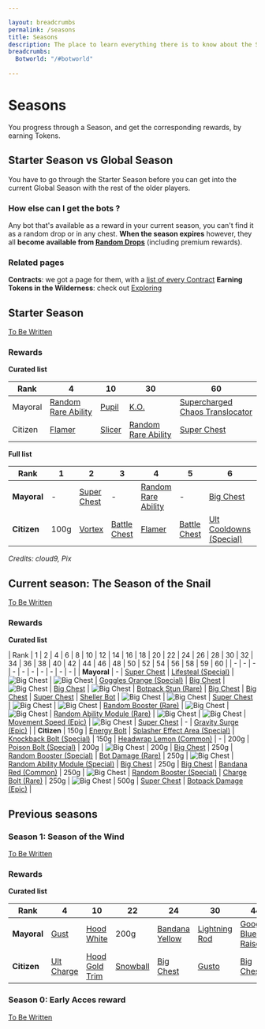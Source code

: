 ```yaml
---

layout: breadcrumbs
permalink: /seasons
title: Seasons
description: The place to learn everything there is to know about the Seasons in Botworld Adventure!
breadcrumbs:
  Botworld: "/#botworld"
  
---
```


# Seasons

<div markdown="1" class=" ghcms ghcms-intro">

You progress through a Season, and get the corresponding rewards, by earning Tokens.

## Starter Season vs Global Season

You have to go through the Starter Season before you can get into the current Global Season with the rest of the older players.

### How else can I get the bots ?

Any bot that's available as a reward in your current season, you can't find it as a random drop or in any chest. 
**When the season expires** however, they all **become available from [Random Drops](/loot#botframes)** (including premium rewards).

### Related pages

**Contracts**: we got a page for them, with a [list of every Contract](/contracts)
**Earning Tokens in the Wilderness**: check out [Exploring](/exploring)

</div>

## Starter Season

<div markdown="1" class=" ghcms ghcms-starterseason">

[To Be Written](/contribute#tbw)

### Rewards

**Curated list**

| Rank    | 4 | 10 | 30 | 60 |
| -       | - | -  | -  | -  |
| Mayoral | [Random Rare Ability](/abilities) | [Pupil](/pupil)  | [K.O.](/ko)  | [Supercharged Chaos Translocator](/supercharged-chaos-translocator)  |
| Citizen | [Flamer](/flamer) | [Slicer](/slicer)  | [Random Rare Ability](/abilities)  | [Super Chest](/contribute#tbw)  |

</div>

**Full list**

| Rank | 1 | 2 | 3 | 4 | 5 | 6 | 7 | 8 | 9 | 10 | 11 | 12 | 13 | 14 | 15 | 16 | 17 | 18 | 19 | 20 | 21 | 22 | 23 | 24 | 25 | 26 | 27 | 28 | 29 | 30 | 31 | 32 | 33 | 34 | 35 | 36 | 37 | 38 | 39 | 40 | 41 | 42 | 43 | 44 | 45 | 46 | 47 | 48 | 49 | 50 | 51 | 52 | 53 | 54 | 55 | 56 | 57 | 58 | 59 | 60 |
|---|---|---|---|---|---|---|---|---|---|---|---|---|---|---|---|---|---|---|---|---|---|---|---|---|---|---|---|---|---|---|---|---|---|---|---|---|---|---|---|---|---|---|---|---|---|---|---|---|---|---|---|---|---|---|---|---|---|---|---|---|
| **Mayoral** | - | [Super Chest](/contribute#tbw) | - | [Random Rare Ability](/abilities) | - | [Big Chest](/contribute#tbw) | - | [Big Chest](/contribute#tbw) | - | [Pupil](/pupil) | - | [Big Chest](/contribute#tbw) | - | [Big Chest](/contribute#tbw) | - | [Chaser Speed](/chaser-speed-rare) | - | [Big Chest](/contribute#tbw) | - | [Big Chest](/contribute#tbw) | - | [Bot Damage (Rare)](/bot-damage-rare) | - | [Big Chest](/contribute#tbw) | - | [Big Chest](/contribute#tbw) | - | [Super Chest](/contribute#tbw) | - | [K.O.](/ko) | - | [Big Chest](/contribute#tbw) | - | [Big Chest](/contribute#tbw) | - | [Super Chest](/contribute#tbw) | - | [Big Chest](/contribute#tbw) | - | [Big Chest](/contribute#tbw) | - | [Random Rare Booster](/boosters) | - | [Big Chest](/contribute#tbw) | - | [Big Chest](/contribute#tbw) | - | [Super Chest](/contribute#tbw) | - | [Big Chest](/contribute#tbw) | - | [Big Chest](/contribute#tbw) | - | [Random Rare Ability](/abilities) | - | [Big Chest](/contribute#tbw) | - | [Super Chest](/contribute#tbw) | - | [Supercharged Chaos Translocator](/supercharged-chaos-translocator)
| **Citizen** | 100g | [Vortex](/vortex) | [Battle Chest](/contribute#tbw) | [Flamer](/flamer) | [Battle Chest](/contribute#tbw) | [Ult Cooldowns (Special)](/ult-cooldowns-special) | [Battle Chest](/contribute#tbw) | 150g | [Battle Chest](/contribute#tbw) | [Slicer](/slicer) | [Battle Chest](/contribute#tbw) | [Chaos Translocator](/chaos-translocator) | [Battle Chest](/contribute#tbw) | 200g | [Battle Chest](/contribute#tbw) | [Power Generation (Special)](/power-generation-special) | [Battle Chest](/contribute#tbw) | 200g | [Battle Chest](/contribute#tbw) | [Big Chest](/contribute#tbw) | [Battle Chest](/contribute#tbw) | 300g | [Battle Chest](/contribute#tbw) | [Random Special Ability](/abilities) | [Battle Chest](/contribute#tbw) | 250g | [Battle Chest](/contribute#tbw) | [Random Special Booster](/boosters) | [Battle Chest](/contribute#tbw) | [Random Rare Ability](/abilities) | [Battle Chest](/contribute#tbw) | 250g | [Battle Chest](/contribute#tbw) | [Big Chest](/contribute#tbw) | [Battle Chest](/contribute#tbw) | [Random Special Ability](/abilities) | [Battle Chest](/contribute#tbw) | [Big Chest](/contribute#tbw) | [Battle Chest](/contribute#tbw) | 250g | [Battle Chest](/contribute#tbw) | [Big Chest](/contribute#tbw) | [Battle Chest](/contribute#tbw) | [Random Special Booster](/boosters) | [Battle Chest](/contribute#tbw) | 250g | [Battle Chest](/contribute#tbw) | [Big Chest](/contribute#tbw) | [Battle Chest](/contribute#tbw) | [Random Special Ability](/abilities) | [Battle Chest](/contribute#tbw) | [Random Special Booster](/boosters) | [Battle Chest](/contribute#tbw) | 250g | [Battle Chest](/contribute#tbw) | [Big Chest](/contribute#tbw) | [Battle Chest](/contribute#tbw) | 500g | [Super Chest](/contribute#tbw) | [Super Chest](/contribute#tbw) |

*Credits: cloud9, Pix*

<div markdown="1" class=" ghcms ghcms-currentseason">

## Current season: The Season of the Snail

[To Be Written](/contribute#tbw)

### Rewards

**Curated list**
</div>

| Rank | 1 | 2 | 4 | 6 | 8 | 10 | 12 | 14 | 16 | 18 | 20 | 22 | 24 | 26 | 28 | 30 | 32 | 34 | 36 | 38 | 40 | 42 | 44 | 46 | 48 | 50 | 52 | 54 | 56 | 58 | 59 | 60 |
| - | - | - | - | - | - | - | - | - | - |
| **Mayoral** | - | [Super Chest](/contribute#tbw) | [Lifesteal (Special)](/lifesteal-special) | ![Big Chest](https://cdn.discordapp.com/attachments/923510071026155550/927146611526729738/chest-rare-small.png) | ![Big Chest](https://cdn.discordapp.com/attachments/923510071026155550/927146611526729738/chest-rare-small.png) | [Goggles Orange (Special)](/contribute#tbw) | [Big Chest](/contribute#tbw) | ![Big Chest](https://cdn.discordapp.com/attachments/923510071026155550/927146611526729738/chest-rare-small.png) | [Big Chest](/contribute#tbw) | ![Big Chest](https://cdn.discordapp.com/attachments/923510071026155550/927146611526729738/chest-rare-small.png) | [Botpack Stun (Rare)](/botpack-stun-rare) | [Big Chest](/contribute#tbw) | [Big Chest](/contribute#tbw) | [Super Chest](/contribute#tbw) | [Sheller Bot](/sheller) | ![Big Chest](https://cdn.discordapp.com/attachments/923510071026155550/927146611526729738/chest-rare-small.png) | ![Big Chest](https://cdn.discordapp.com/attachments/923510071026155550/927146611526729738/chest-rare-small.png) | [Super Chest](/contribute#tbw) | ![Big Chest](https://cdn.discordapp.com/attachments/923510071026155550/927146611526729738/chest-rare-small.png) | ![Big Chest](https://cdn.discordapp.com/attachments/923510071026155550/927146611526729738/chest-rare-small.png) | [Random Booster (Rare)](/contribute#tbw) | ![Big Chest](https://cdn.discordapp.com/attachments/923510071026155550/927146611526729738/chest-rare-small.png) | ![Big Chest](https://cdn.discordapp.com/attachments/923510071026155550/927146611526729738/chest-rare-small.png) | [Random Ability Module (Rare)](/contribute#tbw) | ![Big Chest](https://cdn.discordapp.com/attachments/923510071026155550/927146611526729738/chest-rare-small.png) | ![Big Chest](https://cdn.discordapp.com/attachments/923510071026155550/927146611526729738/chest-rare-small.png) | [Movement Speed (Epic)](/movement-speed-epic) | ![Big Chest](https://cdn.discordapp.com/attachments/923510071026155550/927146611526729738/chest-rare-small.png) | [Super Chest](/contribute#tbw) | - | [Gravity Surge (Epic)](/gravity-surge-epic) |
| **Citizen** | 150g | [Energy Bolt](/energy-bolt) | [Splasher Effect Area (Special)](/splasher-effect-area-special) | [Knockback Bolt (Special)](/knockback-bolt-special) | 150g | [Headwrap Lemon (Common)](/contribute#tbw) | - | 200g | [Poison Bolt (Special)](/poison-bolt-special) | 200g | ![Big Chest](https://cdn.discordapp.com/attachments/923510071026155550/927146611526729738/chest-rare-small.png) | 200g | [Big Chest](/contribute#tbw) | 250g | [Random Booster (Special)](/contribute#tbw) | [Bot Damage (Rare)](/bot-damage-rare) | 250g | ![Big Chest](https://cdn.discordapp.com/attachments/923510071026155550/927146611526729738/chest-rare-small.png) | [Random Ability Module (Special)](/contribute#tbw) | [Big Chest](/contribute#tbw) | 250g | [Big Chest](/contribute#tbw) | [Bandana Red (Common)](/contribute#tbw) | 250g | ![Big Chest](https://cdn.discordapp.com/attachments/923510071026155550/927146611526729738/chest-rare-small.png) | [Random Booster (Special)](/contribute#tbw) | [Charge Bolt (Rare)](/charge-bolt-rare) | 250g | ![Big Chest](https://cdn.discordapp.com/attachments/923510071026155550/927146611526729738/chest-rare-small.png) | 500g | [Super Chest](/contribute#tbw) | [Botpack Damage (Epic)](/botpack-damage-epic) |



<div markdown="1" class=" ghcms ghcms-previousseasons">

## Previous seasons

### Season 1: Season of the Wind

[To Be Written](/contribute#tbw)

### Rewards

**Curated list**

| Rank | 4 | 10 | 22 | 24 | 30 | 44 | 52 | 54 | 60 |
| - | - | - | - | - | - | - | - | - | - |
| **Mayoral** | [Gust](/gust) | [Hood White](/contribute#tbw) | 200g | [Bandana Yellow](/contribute#tbw) | [Lightning Rod](/lightning-rod) | [Googles Blue Raised](/contribute#tbw) | [Bot Effect Area](/bot-effect-area-rare) | 250g | [Tornado Bolt](/tornado-bolt) |
| **Citizen** | [Ult Charge](/ult-charge-special) | [Hood Gold Trim](/contribute#tbw) | [Snowball](/snowball) | [Big Chest](/contribute#tbw) | [Gusto](/gusto) | [Big Chest](/contribute#tbw) | [Big Chest](/contribute#tbw) | [Gale](/gale) | [Goggle Monocle](/contribute#tbw) |


### Season 0: Early Acces reward

[To Be Written](/contribute#tbw)

</div>
